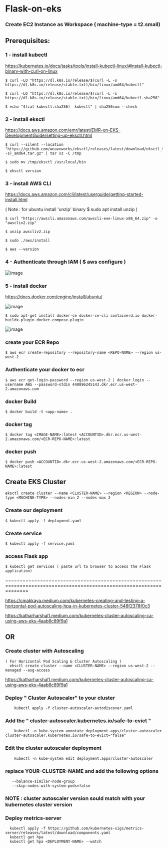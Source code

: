 # Flask-on-eks
### Create EC2 Instance as Workspace ( machine-type = t2.small)
## Prerequisites:
### 1 - install kubectl

  https://kubernetes.io/docs/tasks/tools/install-kubectl-linux/#install-kubectl-binary-with-curl-on-linux

    $ curl -LO "https://dl.k8s.io/release/$(curl -L -s https://dl.k8s.io/release/stable.txt)/bin/linux/amd64/kubectl"
  
    $ curl -LO "https://dl.k8s.io/release/$(curl -L -s https://dl.k8s.io/release/stable.txt)/bin/linux/amd64/kubectl.sha256"
  
    $ echo "$(cat kubectl.sha256)  kubectl" | sha256sum --check

### 2 - install eksctl

  https://docs.aws.amazon.com/emr/latest/EMR-on-EKS-DevelopmentGuide/setting-up-eksctl.html

    $ curl --silent --location "https://github.com/weaveworks/eksctl/releases/latest/download/eksctl_$(uname -s)_amd64.tar.gz" | tar xz -C /tmp
  
    $ sudo mv /tmp/eksctl /usr/local/bin
  
    $ eksctl version
### 3 - install AWS CLI

  https://docs.aws.amazon.com/cli/latest/userguide/getting-started-install.html

( Note : for ubuntu install 'unzip' binary  $ sudo apt install unzip )

    $ curl "https://awscli.amazonaws.com/awscli-exe-linux-x86_64.zip" -o "awscliv2.zip"
    
    $ unzip awscliv2.zip
    
    $ sudo ./aws/install
    
    $ aws --version
### 4 - Authenticate through IAM ( $ aws configure )
![image](https://github.com/sayyed-123/Flask-on-eks/assets/166358159/e818224f-5137-4395-b274-4d15e921570d)

### 5 - install docker

  https://docs.docker.com/engine/install/ubuntu/

![image](https://github.com/sayyed-123/Flask-on-eks/assets/166358159/a2d642e5-657c-4aeb-8882-ff8b7ca0e59b)

    $ sudo apt-get install docker-ce docker-ce-cli containerd.io docker-buildx-plugin docker-compose-plugin

![image](https://github.com/sayyed-123/Flask-on-eks/assets/166358159/33315c77-a1bb-4336-89f2-99f87cd47332)


### create your ECR Repo
    $ aws ecr create-repository --repository-name <REPO-NAME> --region us-west-2
### Authenticate your docker to ecr
    $ aws ecr get-login-password --region us-west-2 | docker login --username AWS --password-stdin 440896245143.dkr.ecr.us-west-2.amazonaws.com
### docker Build
    $ docker build -t <app-name> .
### docker tag
    $ docker tag <IMAGE-NAME>:latest <ACCOUNTID>.dkr.ecr.us-west-2.amazonaws.com/<ECR-REPO-NAME>:latest
### docker push
    $ docker push <ACCOUNTID>.dkr.ecr.us-west-2.amazonaws.com/<ECR-REPO-NAME>:latest
## Create EKS Cluster
    eksctl create cluster --name <CLUSTER-NAME> --region <REGION> --node-type <MACHINE-TYPE> --nodes-min 2 --nodes-max 3
### Create our deployment
    $ kubectl apply -f deployment.yaml
### Create service
    $ kubectl apply -f service.yaml
### access Flask app
    $ kubectl get services ( paste url to browser to access the Flask application)
====================================================================================================================

https://cmakkaya.medium.com/kubernetes-creating-and-testing-a-horizontal-pod-autoscaling-hpa-in-kubernetes-cluster-548f2378f0c3

https://katharharshal1.medium.com/kubernetes-cluster-autoscaling-ca-using-aws-eks-4aab8c89f9a1
## OR
### Create cluster with Autoscaling
    ( For Horizontal Pod Scaling & Cluster Autoscaling )
      eksctl create cluster --name <CLUSTER-NAME> --region us-west-2 --managed --asg-access 
https://katharharshal1.medium.com/kubernetes-cluster-autoscaling-ca-using-aws-eks-4aab8c89f9a1
### Deploy " Cluster Autoscaler" to your cluster
        kubectl apply -f cluster-autoscaler-autodiscover.yaml
### Add the " cluster-autoscaler.kubernetes.io/safe-to-evict "
        kubectl -n kube-system annotate deployment.apps/cluster-autoscaler cluster-autoscaler.kubernetes.io/safe-to-evict="false"
### Edit the cluster autoscaler deployment 
        kubectl -n kube-system edit deployment.apps/cluster-autoscaler
### replace YOUR-CLUSTER-NAME  and  add the following options
       --balance-similar-node-group
       --skip-nodes-with-system-pods=false
### NOTE : cluster autoscaler version sould match with your kubernetes cluster version    
### Deploy metrics-server
      kubectl apply -f https://github.com/kubernetes-sigs/metrics-server/releases/latest/download/components.yaml
      kubectl get hpa
      kubectl get hpa <DEPLOYMENT-NAME> --watch





